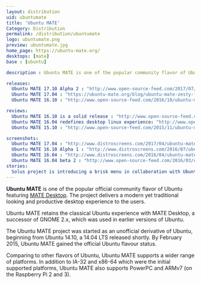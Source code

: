 ```yaml
---
layout: distribution
uid: ubuntumate
title: 'Ubuntu MATE'
Category: Distribution
permalink: /distribution/ubuntumate
logo: ubuntumate.png
preview: ubuntumate.jpg
home_page: https://ubuntu-mate.org/
desktops: [mate]
base : [ubuntu]

description : Ubuntu MATE is one of the popular community flavor of Ubuntu delivering, classical yet productive and mdoern desktop experience. Stories, updates and reviews of Ubuntu MATE.

releases:
  Ubuntu MATE 17.10 Alpha 2 : "http://www.open-source-feed.com/2017/07/ubuntu-mate-1710-alpha-2-released-with.html"
  Ubuntu MATE 17.04 : "https://ubuntu-mate.org/blog/ubuntu-mate-zesty-final-release/"
  Ubuntu MATE 16.10 : "http://www.open-source-feed.com/2016/10/ubuntu-mate-1610-released-with-mate.html" 

reviews:
  Ubuntu MATE 16.10 is a solid release : "http://www.open-source-feed.com/2016/10/ubuntu-mate-1610-is-solid-release-review.html"
  Ubuntu MATE 16.04 redefines desktop linux experience: "http://www.open-source-feed.com/2016/04/ubuntu-mate-1604-redefines-desktop.html"
  Ubuntu MATE 15.10 : "http://www.open-source-feed.com/2015/11/ubuntu-mate-1510-review.html"

screenshots:
  Ubuntu MATE 17.04 : "http://www.distroscreens.com/2017/04/ubuntu-mate-1704-zesty-zapus-screenshots.html"
  Ubuntu MATE 16.10 Alpha 1 : "http://www.distroscreens.com/2016/07/ubuntu-mate-1610-alpha-1-screenshots.html"
  Ubuntu MATE 16.04 : "http://www.distroscreens.com/2016/04/ubuntu-mate-1604-screenshots.html"
  Ubuntu MATE 16.04 beta 2 : "http://www.open-source-feed.com/2016/03/ubuntu-mate-1604-beta-2-screenshot-tour.html"
stories:
  Solus project is introducing a brisk menu in collaboration with Ubuntu MATE : "http://www.open-source-feed.com/2016/12/solus-project-is-introducing-brisk-menu.html"
---
```


**Ubuntu MATE** is one of the popular official community flavor of Ubuntu featuring [MATE Desktop](http://theopensourcefeed.com/desktop/mate). The project delivers a modern yet traditional looking and productive desktop experience to the users.

Ubuntu MATE retains the classical Ubuntu experience with MATE Desktop, a successor of GNOME 2.x, which was used in earlier versions of Ubuntu.

The Ubuntu MATE project was started as an unofficial derivative of Ubuntu, beginning from Ubuntu 14.10, a 14.04 LTS released shortly. By February 2015, Ubuntu MATE gained the official Ubuntu flavour status.

Comparing to other flavors of Ubuntu, Ubuntu MATE supports a wider range of platforms. In addition to IA-32 and x86-64 which were the initial supported platforms, Ubuntu MATE also supports PowerPC and ARMv7 (on the Raspberry Pi 2 and 3).
